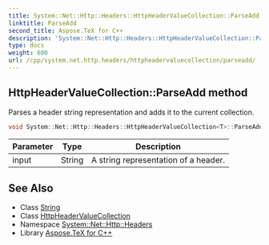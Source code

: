 ```yaml
---
title: System::Net::Http::Headers::HttpHeaderValueCollection::ParseAdd method
linktitle: ParseAdd
second_title: Aspose.TeX for C++
description: 'System::Net::Http::Headers::HttpHeaderValueCollection::ParseAdd method. Parses a header string representation and adds it to the current collection in C++.'
type: docs
weight: 600
url: /cpp/system.net.http.headers/httpheadervaluecollection/parseadd/
---
```

## HttpHeaderValueCollection::ParseAdd method


Parses a header string representation and adds it to the current collection.

```cpp
void System::Net::Http::Headers::HttpHeaderValueCollection<T>::ParseAdd(String input)
```


| Parameter | Type | Description |
| --- | --- | --- |
| input | String | A string representation of a header. |

## See Also

* Class [String](../../../system/string/)
* Class [HttpHeaderValueCollection](../)
* Namespace [System::Net::Http::Headers](../../)
* Library [Aspose.TeX for C++](../../../)
